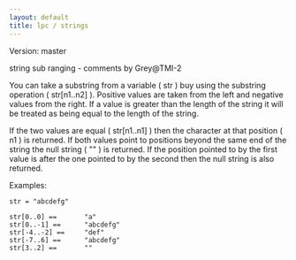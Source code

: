 ```yaml
---
layout: default
title: lpc / strings
---
```


Version: master

string sub ranging - comments by Grey@TMI-2

You can take a substring from a variable ( str ) buy using the substring
operation ( str[n1..n2] ). Positive values are taken from the left and
negative values from the right. If a value is greater than the length of
the string it will be treated as being equal to the length of the string.

If the two values are equal ( str[n1..n1] ) then the character at that
position ( n1 ) is returned. If both values point to positions beyond
the same end of the string the null string ( "" ) is returned. If the
position pointed to by the first value is after the one pointed to by
the second then the null string is also returned.

Examples:

    str = "abcdefg"

    str[0..0] ==       "a"
    str[0..-1] ==      "abcdefg"
    str[-4..-2] ==     "def"
    str[-7..6] ==      "abcdefg"
    str[3..2] ==       ""
